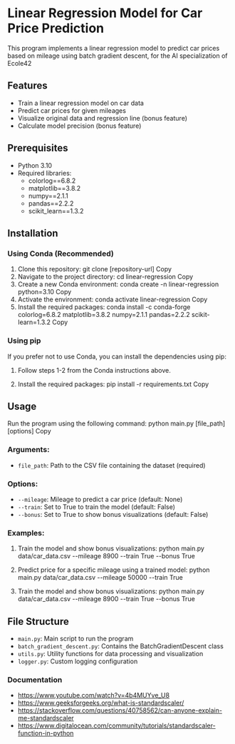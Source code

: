 # Linear Regression Model for Car Price Prediction

This program implements a linear regression model to predict car prices based on mileage using batch gradient descent, for the AI specialization of Ecole42

## Features

- Train a linear regression model on car data
- Predict car prices for given mileages
- Visualize original data and regression line (bonus feature)
- Calculate model precision (bonus feature)

## Prerequisites

- Python 3.10
- Required libraries:
  - colorlog==6.8.2
  - matplotlib==3.8.2
  - numpy==2.1.1
  - pandas==2.2.2
  - scikit_learn==1.3.2

## Installation

### Using Conda (Recommended)

1. Clone this repository:
git clone [repository-url]
Copy
2. Navigate to the project directory:
cd linear-regression
Copy
3. Create a new Conda environment:
conda create -n linear-regression python=3.10
Copy
4. Activate the environment:
conda activate linear-regression
Copy
5. Install the required packages:
conda install -c conda-forge colorlog=6.8.2 matplotlib=3.8.2 numpy=2.1.1 pandas=2.2.2 scikit-learn=1.3.2
Copy
### Using pip

If you prefer not to use Conda, you can install the dependencies using pip:

1. Follow steps 1-2 from the Conda instructions above.

2. Install the required packages:
pip install -r requirements.txt
Copy
## Usage

Run the program using the following command:
python main.py [file_path] [options]
Copy
### Arguments:

- `file_path`: Path to the CSV file containing the dataset (required)

### Options:

- `--mileage`: Mileage to predict a car price (default: None)
- `--train`: Set to True to train the model (default: False)
- `--bonus`: Set to True to show bonus visualizations (default: False)

### Examples:

1. Train the model and show bonus visualizations:
python main.py data/car_data.csv --mileage 8900 --train True --bonus True

2. Predict price for a specific mileage using a trained model:
python main.py data/car_data.csv --mileage 50000 --train True

1. Train the model and show bonus visualizations:
python main.py data/car_data.csv --mileage 8900 --train True --bonus True

## File Structure

- `main.py`: Main script to run the program
- `batch_gradient_descent.py`: Contains the BatchGradientDescent class
- `utils.py`: Utility functions for data processing and visualization
- `logger.py`: Custom logging configuration


### Documentation

- https://www.youtube.com/watch?v=4b4MUYve_U8
- https://www.geeksforgeeks.org/what-is-standardscaler/
- https://stackoverflow.com/questions/40758562/can-anyone-explain-me-standardscaler
- https://www.digitalocean.com/community/tutorials/standardscaler-function-in-python
